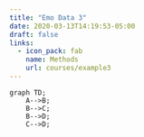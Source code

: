 ```yaml
---
title: "Emo Data 3"
date: 2020-03-13T14:19:53-05:00
draft: false
links:
  - icon_pack: fab
    name: Methods
    url: courses/example3
---
```


```mermaid 
graph TD;
    A-->B;
    B-->C;
    B-->D;
    C-->D;
```
